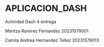 # APLICACION_DASH
Actividad Dash 4 entrega

Maritza Ramirez Fernandez 20231579001

Camila Andrea Hernandez Tellez 20231579013
